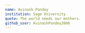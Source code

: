 ```yaml
---
name: Avinash Pandey
institution: Sage University
quote: The world needs our mothers.
github_user: AvinashPandey2000
---
```


